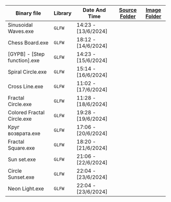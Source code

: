 | Binary file                                 | Library  | Date And Time        | [Source Folder](https://github.com/hxajk/30mins-project/tree/master/OpenGL/Arts/src) |[Image Folder](https://github.com/hxajk/30mins-project/tree/master/OpenGL/Arts/img)|
|---------------------------------------------|----------|----------------------|---------------------------------------------------------------------------------------|--------------------------------------------------------------------------------------------|
|  Sinusoidal Waves.exe                       | `GLFW`   |  14:23 - [13/6/2024] |                                                                                       |                                                                                            |
|  Chess Board.exe                            | `GLFW`   |  18:12 - [14/6/2024] |                                                                                       |                                                                                            |
|  [GYPB] - [Step function].exe               | `GLFW`   |  14:23 - [15/6/2024] |                                                                                       |                                                                                            |
|  Spiral Circle.exe                          | `GLFW`   |  15:14 - [16/6/2024] |                                                                                       |                                                                                            |
|  Cross Line.exe                             | `GLFW`   |  11:02 - [17/6/2024] |                                                                                       |                                                                                            |
|  Fractal Circle.exe                         | `GLFW`   |  11:28 - [18/6/2024] |                                                                                       |                                                                                            |
|Colored  Fractal Circle.exe                  | `GLFW`   |  19:28 - [19/6/2024] |                                                                                       |                                                                              |
|  Круг возврата.exe                          | `GLFW`   |  17:06 - [20/6/2024] |                                                                                       |                                                                              |
|  Fractal Square.exe                         | `GLFW`   |  18:20 - [21/6/2024] |                                                                                       |                                                                              |
|   Sun set.exe                               | `GLFW`   |  21:06 - [22/6/2024] |                                                                                       |                                                                              |
|   Circle Sunset.exe                         | `GLFW`   |  22:04 - [23/6/2024] |                                                                                       |                                                                              |
|   Neon Light.exe                         | `GLFW`   |  22:04 - [23/6/2024] |                                                                                       |                                                                              |


